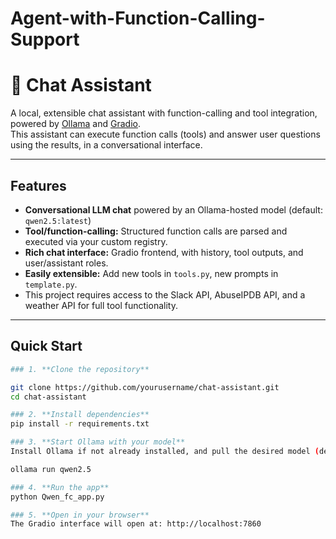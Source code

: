 # Agent-with-Function-Calling-Support

# 🤖 Chat Assistant

A local, extensible chat assistant with function-calling and tool integration, powered by [Ollama](https://ollama.com/) and [Gradio](https://www.gradio.app/).  
This assistant can execute function calls (tools) and answer user questions using the results, in a conversational interface.

---

## Features

- **Conversational LLM chat** powered by an Ollama-hosted model (default: `qwen2.5:latest`)
- **Tool/function-calling:** Structured function calls are parsed and executed via your custom registry.
- **Rich chat interface:** Gradio frontend, with history, tool outputs, and user/assistant roles.
- **Easily extensible:** Add new tools in `tools.py`, new prompts in `template.py`.
- This project requires access to the Slack API, AbuseIPDB API, and a weather API for full tool functionality.

---

## Quick Start
```bash
### 1. **Clone the repository**

git clone https://github.com/yourusername/chat-assistant.git
cd chat-assistant

### 2. **Install dependencies**
pip install -r requirements.txt

### 3. **Start Ollama with your model**
Install Ollama if not already installed, and pull the desired model (default is Qwen 2.5):

ollama run qwen2.5

### 4. **Run the app**
python Qwen_fc_app.py

### 5. **Open in your browser**
The Gradio interface will open at: http://localhost:7860
```
